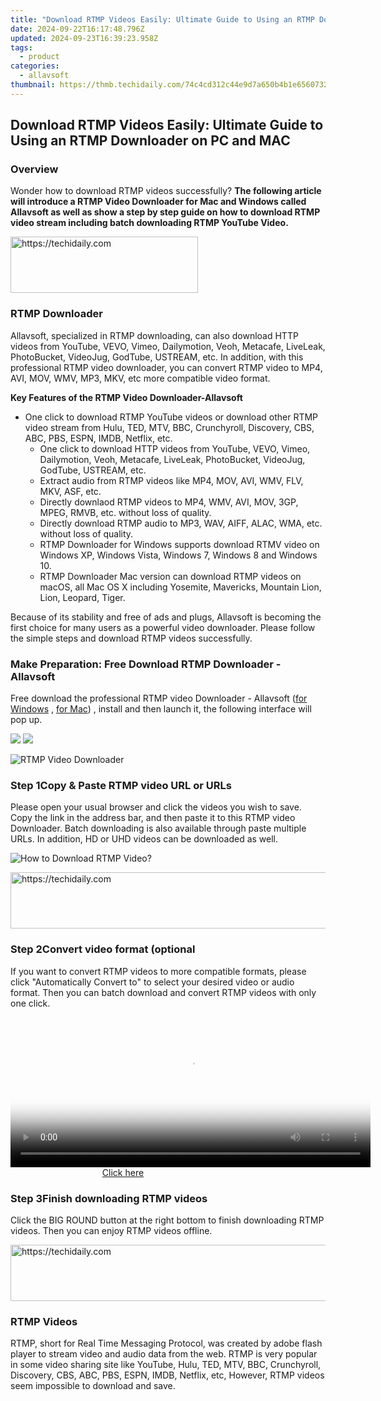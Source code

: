 ```yaml
---
title: "Download RTMP Videos Easily: Ultimate Guide to Using an RTMP Downloader on PC and MAC"
date: 2024-09-22T16:17:48.796Z
updated: 2024-09-23T16:39:23.958Z
tags:
  - product
categories:
  - allavsoft
thumbnail: https://thmb.techidaily.com/74c4cd312c44e9d7a650b4b1e65607327faaab90ddae10542e8aa119bd17d4c0.jpg
---
```


## Download RTMP Videos Easily: Ultimate Guide to Using an RTMP Downloader on PC and MAC

### Overview

Wonder how to download RTMP videos successfully? **The following article will introduce a RTMP Video Downloader for Mac and Windows called Allavsoft as well as show a step by step guide on how to download RTMP video stream including batch downloading RTMP YouTube Video.**

<!-- affiliate ads begin -->
<a href="https://wigfever.sjv.io/c/5597632/1995803/22899" target="_top" id="1995803">
  <img src="//a.impactradius-go.com/display-ad/22899-1995803" border="0" alt="https://techidaily.com" width="300" height="90"/>
</a>
<img height="0" width="0" src="https://wigfever.sjv.io/i/5597632/1995803/22899" style="position:absolute;visibility:hidden;" border="0" />
<!-- affiliate ads end -->

### RTMP Downloader

Allavsoft, specialized in RTMP downloading, can also download HTTP videos from YouTube, VEVO, Vimeo, Dailymotion, Veoh, Metacafe, LiveLeak, PhotoBucket, VideoJug, GodTube, USTREAM, etc. In addition, with this professional RTMP video downloader, you can convert RTMP video to MP4, AVI, MOV, WMV, MP3, MKV, etc more compatible video format.

**Key Features of the RTMP Video Downloader-Allavsoft**

* One click to download RTMP YouTube videos or download other RTMP video stream from Hulu, TED, MTV, BBC, Crunchyroll, Discovery, CBS, ABC, PBS, ESPN, IMDB, Netflix, etc.  
   * One click to download HTTP videos from YouTube, VEVO, Vimeo, Dailymotion, Veoh, Metacafe, LiveLeak, PhotoBucket, VideoJug, GodTube, USTREAM, etc.  
   * Extract audio from RTMP videos like MP4, MOV, AVI, WMV, FLV, MKV, ASF, etc.  
   * Directly downlaod RTMP videos to MP4, WMV, AVI, MOV, 3GP, MPEG, RMVB, etc. without loss of quality.  
   * Directly download RTMP audio to MP3, WAV, AIFF, ALAC, WMA, etc. without loss of quality.  
   * RTMP Downloader for Windows supports download RTMV video on Windows XP, Windows Vista, Windows 7, Windows 8 and Windows 10.  
   * RTMP Downloader Mac version can download RTMP videos on macOS, all Mac OS X including Yosemite, Mavericks, Mountain Lion, Lion, Leopard, Tiger.

Because of its stability and free of ads and plugs, Allavsoft is becoming the first choice for many users as a powerful video downloader. Please follow the simple steps and download RTMP videos successfully.

### Make Preparation: Free Download RTMP Downloader - Allavsoft

Free download the professional RTMP video Downloader - Allavsoft ([for Windows](https://tools.techidaily.com/allavsoft/products/) , [for Mac](https://tools.techidaily.com/allavsoft/products/)) , install and then launch it, the following interface will pop up.

[![](https://www.allavsoft.com/how-to/../images/how-to/free-download-win.jpg)](https://tools.techidaily.com/allavsoft/products/) [![](https://www.allavsoft.com/how-to/../images/how-to/free-download-mac.jpg)](https://tools.techidaily.com/allavsoft/products/)

![RTMP Video Downloader](https://www.allavsoft.com/how-to/../images/allavsoft/screen-shot-600.jpg)

### Step 1Copy & Paste RTMP video URL or URLs

Please open your usual browser and click the videos you wish to save. Copy the link in the address bar, and then paste it to this RTMP video Downloader. Batch downloading is also available through paste multiple URLs. In addition, HD or UHD videos can be downloaded as well.

![How to Download RTMP Video?](https://www.allavsoft.com/how-to/../images/how-to/download-rtmp-video/download-rtmp-video.jpg)

<!-- affiliate ads begin -->
<a href="https://appsumo.8odi.net/c/5597632/2037345/7443" target="_top" id="2037345">
  <img src="//a.impactradius-go.com/display-ad/7443-2037345" border="0" alt="https://techidaily.com" width="728" height="90"/>
</a>
<img height="0" width="0" src="https://appsumo.8odi.net/i/5597632/2037345/7443" style="position:absolute;visibility:hidden;" border="0" />
<!-- affiliate ads end -->

### Step 2Convert video format (optional

If you want to convert RTMP videos to more compatible formats, please click "Automatically Convert to" to select your desired video or audio format. Then you can batch download and convert RTMP videos with only one click.

<!-- affiliate ads begin -->
<span id="1982596">
					<video width="576" height="240" style="cursor:pointer"
           poster="//a.impactradius-go.com/display-clicktoplayimage/1982596.png"
           onclick="if(!this.playClicked){this.play();this.setAttribute('controls',true);this.playClicked=true;}">
	   <source src="//a.impactradius-go.com/display-ad/22993-1982596">
	   <img src="//a.impactradius-go.com/display-clicktoplayimage/1982596.png" style="border: none; height: 100%; width: 100%; object-fit: contain">
	</video>
	<div style="width:360px;text-align:center"><a href="javascript:window.open(decodeURIComponent('https%3A%2F%2Fhomestyler.sjv.io%2Fc%2F5597632%2F1982596%2F22993'), '_blank');void(0);">Click here</a></div>
</span>
<img height="0" width="0" src="https://imp.pxf.io/i/5597632/1982596/22993" style="position:absolute;visibility:hidden;" border="0" />
<!-- affiliate ads end -->

### Step 3Finish downloading RTMP videos

Click the BIG ROUND button at the right bottom to finish downloading RTMP videos. Then you can enjoy RTMP videos offline.

<!-- affiliate ads begin -->
<a href="https://coinrule.sjv.io/c/5597632/1610918/18409" target="_top" id="1610918">
  <img src="//a.impactradius-go.com/display-ad/18409-1610918" border="0" alt="https://techidaily.com" width="728" height="90"/>
</a>
<img height="0" width="0" src="https://coinrule.sjv.io/i/5597632/1610918/18409" style="position:absolute;visibility:hidden;" border="0" />
<!-- affiliate ads end -->

### RTMP Videos

RTMP, short for Real Time Messaging Protocol, was created by adobe flash player to stream video and audio data from the web. RTMP is very popular in some video sharing site like YouTube, Hulu, TED, MTV, BBC, Crunchyroll, Discovery, CBS, ABC, PBS, ESPN, IMDB, Netflix, etc, However, RTMP videos seem impossible to download and save.

<ins class="adsbygoogle"
     style="display:block"
     data-ad-format="autorelaxed"
     data-ad-client="ca-pub-7571918770474297"
     data-ad-slot="1223367746"></ins>

<ins class="adsbygoogle"
     style="display:block"
     data-ad-client="ca-pub-7571918770474297"
     data-ad-slot="8358498916"
     data-ad-format="auto"
     data-full-width-responsive="true"></ins>



